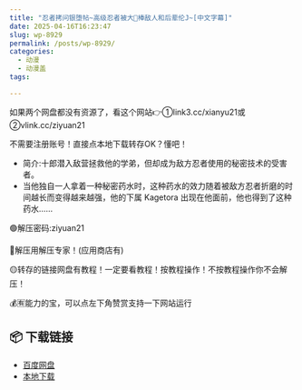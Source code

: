 ```yaml
---
title: "忍者拷问银堕帖~高级忍者被大🥩棒敌人和后辈伦J~[中文字幕]"
date: 2025-04-16T16:23:47
slug: wp-8929
permalink: /posts/wp-8929/
categories:
  - 动漫
  - 动漫盖
tags:

---
```


如果两个网盘都没有资源了，看这个网站👉①link3.cc/xianyu21或②vlink.cc/ziyuan21

不需要注册账号！直接点本地下载转存OK？懂吧！

*   简介:十郎潜入敌营拯救他的学弟，但却成为敌方忍者使用的秘密技术的受害者。
*   当他独自一人拿着一种秘密药水时，这种药水的效力随着被敌方忍者折磨的时间越长而变得越来越强，他的下属 Kagetora 出现在他面前，他也得到了这种药水……

🟢解压密码:ziyuan21

🔵解压用解压专家！(应用商店有)

🟡转存的链接网盘有教程！一定要看教程！按教程操作！不按教程操作你不会解压！

💰🈶能力的宝，可以点左下角赞赏支持一下网站运行

## 📦 下载链接
- [百度网盘](https://blziyuan21.com/pay-download/8929?key=d4f9eb6f41&down_id=0)
- [本地下载](https://blziyuan21.com/pay-download/8929?key=d4f9eb6f41&down_id=1)

